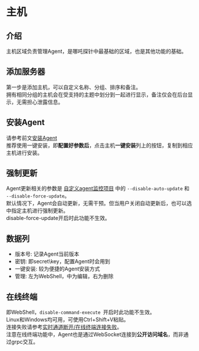 # 主机
## 介绍
主机区域负责管理Agent，是哪吒探针中最基础的区域，也是其他功能的基础。

## 添加服务器
第一步是添加主机，可以自定义名称、分组、排序和备注。  
拥有相同分组的主机会在受支持的主题中划分到一起进行显示，备注仅会在后台显示，无需担心泄露信息。

## 安装Agent
请参考前文[安装Agent](/guide/agent.html)  
推荐使用一键安装，即**配置好参数后**，点击主机**一键安装**列上的按钮，复制到相应主机进行安装。

## 强制更新
Agent更新相关的参数是 [自定义agent监控项目](/guide/agent.html#自定义agent监控项目) 中的 `--disable-auto-update` 和 `--disable-force-update`。  
默认情况下，Agent会自动更新，无需干预。但当用户关闭自动更新后，也可以选中指定主机进行强制更新。  
disable-force-update开启时此功能不生效。

## 数据列
* 版本号: 记录Agent当前版本
* 密钥: 即secret\key，配置Agent时会用到
* 一键安装: 较为便捷的Agent安装方式
* 管理: 左为WebShell，中为编辑，右为删除

## 在线终端
即WebShell，`disable-command-execute `开启时此功能不生效。  
Linux和Windows均可用，可使用Ctrl+Shift+V粘贴。  
连接失败请参考[实时通道断开/在线终端连接失败](/guide/q4.html)。  
注意在线终端功能中，Agent也是通过WebSocket连接到**公开访问域名**，而非通过grpc交互。